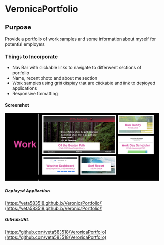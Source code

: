 # VeronicaPortfolio

## Purpose
Provide a portfolio of work samples and some information about myself for potential employers

### Things to Incorporate
* Nav Bar with clickable links to navigate to differwent sections of portfolio
* Name, recent photo and about me section
* Work samples using grid display that are clickable and link to deployed applications
* Responsive formatting

#### Screenshot 
![ScreenshotVeronicaPortfolio](https://github.com/veta583518/VeronicaPortfolio/blob/main/Screenshot%201.JPG)

##### Deployed Application
[https://veta583518.github.io/VeronicaPortfolio/] (https://veta583518.github.io/VeronicaPortfolio/)

##### GitHub URL
[https://github.com/veta583518/VeronicaPortfolio](https://github.com/veta583518/VeronicaPortfolio)
